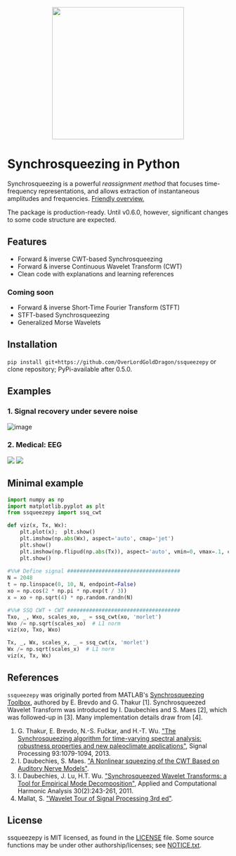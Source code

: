 <p align="center"><img src="https://user-images.githubusercontent.com/16495490/99882586-faa86f80-2c3a-11eb-899c-b3984e98b1c7.png" width="300"></p>


# Synchrosqueezing in Python

Synchrosqueezing is a powerful _reassignment method_ that focuses time-frequency representations, and allows extraction of instantaneous amplitudes and frequencies. [Friendly overview.](https://dsp.stackexchange.com/a/71399/50076)

The package is production-ready. Until v0.6.0, however, significant changes to some code structure are expected.

## Features
  - Forward & inverse CWT-based Synchrosqueezing
  - Forward & inverse Continuous Wavelet Transform (CWT)
  - Clean code with explanations and learning references

### Coming soon
  - Forward & inverse Short-Time Fourier Transform (STFT)
  - STFT-based Synchrosqueezing
  - Generalized Morse Wavelets
  
## Installation
`pip install git+https://github.com/OverLordGoldDragon/ssqueezepy` or clone repository; PyPi-available after 0.5.0.

## Examples

### 1. Signal recovery under severe noise

![image](https://user-images.githubusercontent.com/16495490/99879090-b9f12c00-2c23-11eb-8a40-2011ce84df61.png)

### 2. Medical: EEG

<img src="https://user-images.githubusercontent.com/16495490/99880110-c88f1180-2c2a-11eb-8932-90bf3406a20d.png">

<img src="https://user-images.githubusercontent.com/16495490/99880131-f1170b80-2c2a-11eb-9ace-807df257ad23.png">


## Minimal example

```python
import numpy as np
import matplotlib.pyplot as plt
from ssqueezepy import ssq_cwt

def viz(x, Tx, Wx):
    plt.plot(x);  plt.show()    
    plt.imshow(np.abs(Wx), aspect='auto', cmap='jet')
    plt.show()
    plt.imshow(np.flipud(np.abs(Tx)), aspect='auto', vmin=0, vmax=.1, cmap='jet')
    plt.show()   
    
#%%# Define signal ####################################    
N = 2048
t = np.linspace(0, 10, N, endpoint=False)
xo = np.cos(2 * np.pi * np.exp(t / 3))
x = xo + np.sqrt(4) * np.random.randn(N)

#%%# SSQ CWT + CWT ####################################
Txo, _, Wxo, scales_xo, _ = ssq_cwt(xo, 'morlet')
Wxo /= np.sqrt(scales_xo)  # L1 norm
viz(xo, Txo, Wxo)

Tx, _, Wx, scales_x, _ = ssq_cwt(x, 'morlet')
Wx /= np.sqrt(scales_x)  # L1 norm 
viz(x, Tx, Wx)
```

## References

`ssqueezepy` was originally ported from MATLAB's [Synchrosqueezing Toolbox](https://github.com/ebrevdo/synchrosqueezing), authored by E. Brevdo and G. Thakur [1]. Synchrosqueezed Wavelet Transform was introduced by I. Daubechies and S. Maes [2], which was followed-up in [3]. Many implementation details draw from [4].

  1. G. Thakur, E. Brevdo, N.-S. Fučkar, and H.-T. Wu. ["The Synchrosqueezing algorithm for time-varying spectral analysis: robustness properties and new paleoclimate applications"](https://arxiv.org/abs/1105.0010), Signal Processing 93:1079-1094, 2013. 
  2. I. Daubechies, S. Maes. ["A Nonlinear squeezing of the CWT Based on Auditory Nerve Models"](https://services.math.duke.edu/%7Eingrid/publications/DM96.pdf). 
  3. I. Daubechies, J. Lu, H.T. Wu. ["Synchrosqueezed Wavelet Transforms: a Tool for Empirical Mode Decomposition"](https://arxiv.org/pdf/0912.2437.pdf), Applied and Computational Harmonic Analysis 30(2):243-261, 2011.
  4. Mallat, S. ["Wavelet Tour of Signal Processing 3rd ed"](https://www.di.ens.fr/~mallat/papiers/WaveletTourChap1-2-3.pdf).

## License

ssqueezepy is MIT licensed, as found in the [LICENSE](https://github.com/OverLordGoldDragon/ssqueezepy/blob/master/LICENSE) file. Some source functions may be under other authorship/licenses; see [NOTICE.txt](https://github.com/OverLordGoldDragon/ssqueezepy/blob/master/NOTICE.txt).
